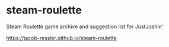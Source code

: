 # steam-roulette
Steam Roulette game archive and suggestion list for JustJoshin'

https://jacob-ressler.github.io/steam-roulette
